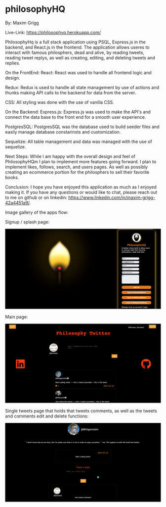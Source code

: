 # philosophyHQ

By: Maxim Grigg

Live-Link: https://philosophyq.herokuapp.com/

PhilosophyHq is a full stack application using PSQL, Express.js in the backend, and React.js in the frontend.
The application allows useres to interact with famous philosphers, dead and alive, by reading tweets, reading tweet replys, as well as
creating, editing, and deleting tweets and replies.

On the FrontEnd:
React:
React was used to handle all frontend logic and design.

Redux:
Redux is used to handle all state management by use of actions and thunks making API calls to the backend for data from the server.

CSS:
All styling was done with the use of vanilla CSS.

On the Backend:
Express.js:
Express.js was used to make the API's and connect the data base to the front end for a smooth user experience.

PostgresSQL:
PostgresSQL was the database used to build seeder files and easily manage database constarinsts and customization.

Sequelize:
All table management and data was managed with the use of sequelize.

Next Steps:
While I am happy with the overall design and feel of PhilosophyHQm I plan to implement more features going forward. I plan to implement
likes, follows, search, and users pages. As well as possibly creating an ecommerce portion for the philosphers to sell their favorite books.



Conclusion:
I hope you have enjoyed this application as much as I enjoyed making it. If you have any questions or would like to chat, please reach out to me on github or
on linkedin: https://www.linkedin.com/in/maxim-grigg-42a4451a9/.

Image gallery of the apps flow:

Signup / splash page:

![Screenshot](SplashPagePhil.png)

Main page:

![Screenshot](HomePagePhil.png)

Single tweets page that holds that tweets comments, as well as the tweets and comments edit and delete functions:

![Screenshot](TweetPagePhil.png)
